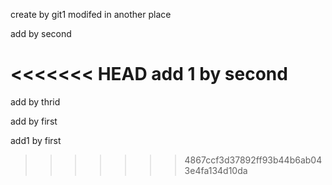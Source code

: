 create by git1  modifed in another place

add by second

<<<<<<< HEAD
add 1 by second
=======
add by thrid

add by first

add1 by first
>>>>>>> 4867ccf3d37892ff93b44b6ab043e4fa134d10da
